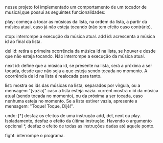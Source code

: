 nesse projeto foi implementado um comportamento de um tocador de musical,que possui as seguintes funcionalidades:

play: começa a tocar as músicas da lista, na ordem da lista, a partir da música atual, caso já não esteja tocando (não tem efeito caso
contrário).

stop: interrompe a execução da música atual.
add id: acrescenta a música id ao final da lista.

del id: retira a primeira ocorrência da música id na lista, se houver e desde que não esteja tocando. Não interrompe a execução da
música atual.

next id: define que a música id, se presente na lista, será a próxima a ser tocada, desde que não seja a que esteja sendo tocada no
momento. A ocorrência de id na lista é realocada para tanto.

list: mostra os ids das músicas na lista, separados por vírgula, ou a mensagem "[vazia]" caso a lista esteja vazia.
current mostra o id da música atual (sendo tocada no momento), ou da próxima a ser tocada, caso nenhuma esteja no momento. Se
a lista estiver vazia, apresente a mensagem: "Toque! Toque, Dijê!".

undo: [*] desfaz os efeitos de uma instrução add, del, next ou play. Isoladamente, desfaz o efeito da última instrução. Havendo o
argumento opcional *, desfaz o efeito de todas as instruções dadas até aquele ponto.

fight: interrompe o programa.
